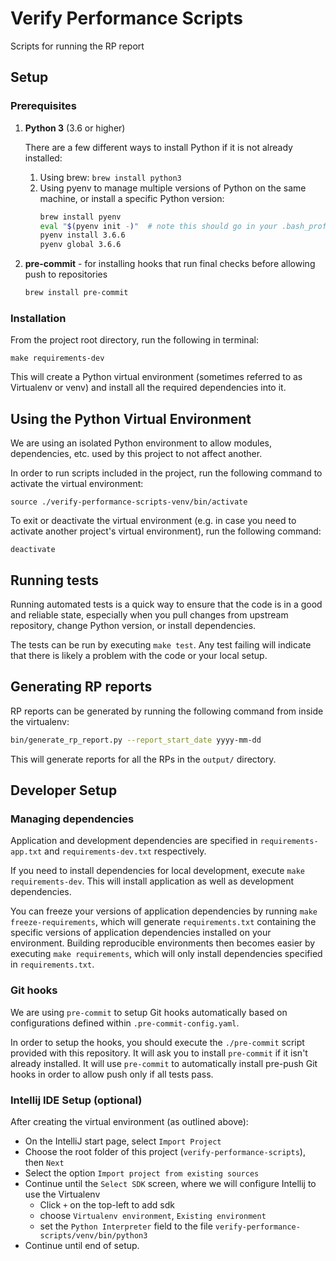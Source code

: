 # Verify Performance Scripts
Scripts for running the RP report

## Setup 

### Prerequisites

1. **Python 3** (3.6 or higher)

    There are a few different ways to install Python if it is not already installed:
    1. Using brew: `brew install python3`
    2. Using pyenv to manage multiple versions of Python on the same machine, or install a specific Python version:
        ```bash
        brew install pyenv
        eval "$(pyenv init -)"  # note this should go in your .bash_profile
        pyenv install 3.6.6
        pyenv global 3.6.6
        ```

1. **pre-commit** - for installing hooks that run final checks before allowing push to repositories
    ```bash
    brew install pre-commit
    ```

### Installation
From the project root directory, run the following in terminal:
```
make requirements-dev
```
    
This will create a Python virtual environment (sometimes referred to as Virtualenv or venv) and install all the required dependencies into it.
    
## Using the Python Virtual Environment 
We are using an isolated Python environment to allow modules, dependencies, etc. used by this project to not affect another. 

In order to run scripts included in the project, run the following command to activate the virtual environment:

```
source ./verify-performance-scripts-venv/bin/activate
```

To exit or deactivate the virtual environment (e.g. in case you need to activate another project's virtual environment), run the following command:
```
deactivate
```

## Running tests
Running automated tests is a quick way to ensure that the code is in a good and reliable state, especially when you pull changes from upstream repository, change Python version, or install dependencies. 

The tests can be run by executing `make test`. Any test failing will indicate that there is likely a problem with the code or your local setup.

## Generating RP reports
RP reports can be generated by running the following command from inside the virtualenv:
```bash
bin/generate_rp_report.py --report_start_date yyyy-mm-dd
```
This will generate reports for all the RPs in the `output/` directory.

## Developer Setup
### Managing dependencies
Application and development dependencies are specified in `requirements-app.txt` and 
`requirements-dev.txt` respectively.

If you need to install dependencies for local development, execute `make requirements-dev`. This 
will install application as well as development dependencies. 

You can freeze your versions of 
application dependencies by running `make freeze-requirements`, which will generate 
`requirements.txt` containing the specific versions of application dependencies installed on your 
environment. Building reproducible environments then becomes easier by executing 
`make requirements`, which will only install dependencies specified in `requirements.txt`.

### Git hooks
We are using `pre-commit` to setup Git hooks automatically based on configurations defined within 
`.pre-commit-config.yaml`. 

In order to setup the hooks, you should execute the `./pre-commit` script provided with this 
repository. It will ask you to install `pre-commit` if it isn't already installed. It will use 
`pre-commit` to automatically install pre-push Git hooks in order to allow push only if all tests 
pass.

### Intellij IDE Setup (optional)
After creating the virtual environment (as outlined above):
- On the IntelliJ start page, select `Import Project`
- Choose the root folder of this project (`verify-performance-scripts`), then `Next`
- Select the option `Import project from existing sources`
- Continue until the `Select SDK` screen, where we will configure Intellij to use the Virtualenv
  - Click `+` on the top-left to add sdk 
  - choose `Virtualenv environment`, `Existing environment` 
  - set the `Python Interpreter` field to the file `verify-performance-scripts/venv/bin/python3`
- Continue until end of setup.

